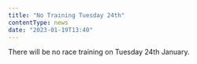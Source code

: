 ```yaml
---
title: "No Training Tuesday 24th"
contentType: news
date: "2023-01-19T13:40"
---
```


There will be no race training on Tuesday 24th January.
